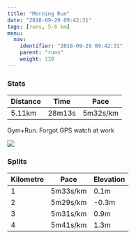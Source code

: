 ```yaml
---
title: "Morning Run"
date: "2018-09-29 09:42:31"
tags: [runs, 5-6 km]
menu:
  nav:
    identifier: "2018-09-29 09:42:31"
    parent: "runs"
    weight: 130
---
```


### Stats

| Distance | Time | Pace |
|----------|------|------|
|5.11km|28m13s|5m32s/km|

Gym+Run. Forgot GPS watch at work

<img src='https://maps.googleapis.com/maps/api/staticmap?maptype=roadmap&path=enc:ixjeIdgyL`AgB_B}ArDxHhAbLbCxGtJzFxGjLzIrW`Gzf@o@qBl@dYmAbh@rA{Xw@_h@B`Cb@}@sGmf@wFsSqJiPaFgAuDyEuBsG]iKqCwG&key=AIzaSyAfqMeaZ1CCJFGP5cWud__oZnT_Pybg-1M&size=800x800&markers=color:yellow|label:S|53.47221,-2.26435&markers=color:green|label:F|53.47216,-2.2634199999999995'>

### Splits

| Kilometre | Pace | Elevation |
|------|------|-----------|
|1|5m33s/km|0.1m|
|2|5m29s/km|-0.3m|
|3|5m31s/km|0.9m|
|4|5m41s/km|1.3m|
